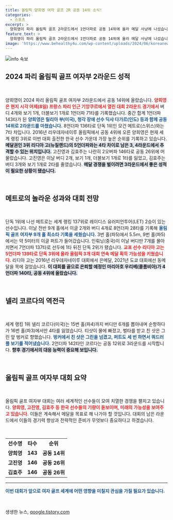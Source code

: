 ```yaml
---
title: 올림픽 양희영 여자 골프 2R 공동 14위 소식!
categories:
  - 스포츠
excerpt: >
  양희영이 파리 올림픽 골프 2라운드에서 1언더파로 공동 14위에 올라 메달 사냥에 나섰습니다. 단독 1위와는 7타 차, 리디아 고와의 경쟁 구도가 흥미로워지고 있습니다. 긴장감 넘치는 경기를 놓치지 마세요!
feature_text: >
  양희영이 파리 올림픽 골프 2라운드에서 1언더파로 공동 14위에 올라 메달 사냥에 나섰습니다. 단독 1위와는 7타 차, 리디아 고와의 경쟁 구도가 흥미로워지고 있습니다. 긴장감 넘치는 경기를 놓치지 마세요!
image: 'https://www.behealthy4u.com/wp-content/uploads/2024/06/koreanews.jpg'
---
```


<p><img src="https://www.behealthy4u.com/wp-content/uploads/2024/06/koreanews.jpg" alt="info 속보" /></p>

<h2 data-ke-size="size26">2024 파리 올림픽 골프 여자부 2라운드 성적</h2>

<p data-ke-size="size16">&nbsp;</p>

<p>양희영이 2024 파리 올림픽 골프 여자부 2라운드에서 공동 14위에 올랐습니다. <b><span style="color: #ee2323;">양희영은 현지 시각 어제(8일) 프랑스 파리 인근 기앙쿠르에서 열린 대회 2라운드 경기에서</span></b> 버디 4개와 보기 1개, 더블보기 1개로 1언더파 71타를 기록했습니다. 중간 합계 1언더파 143타가 된 <b><span style="color: #1a5490;">양희영은 릴리아 부(미국), 청각 장애 선수 딕샤 다가르(인도) 등과 함께 공동 14위로 2라운드를 마쳤습니다.</span></b> 8언더파 136타로 단독 1위인 모건 메트로(스위스)와는 7타 차입니다. 2016년 리우데자네이루 올림픽에서 공동 4위에 오른 양희영은 현재 세계 랭킹 3위로 이번 대회 출전한 한국 선수 가운데 가장 높은 순위를 기록하고 있습니다. <b><span style="background-color: #21538527;">메달권인 3위 리디아 고(뉴질랜드)의 5언더파와는 4타 차이로 남은 3, 4라운드에서 추격할 수 있는 위치입니다.</span></b> 고진영과 김효주는 나란히 2오버파 146타로 공동 26위에 머물렀습니다. 고진영은 이날 버디 2개, 보기 1개, 더블보기 1개로 1타를 잃었고, 김효주는 버디 3개와 보기 1개로 2타를 줄였습니다. <b><span style="background-color: #21538527;">메달 경쟁을 벌이려면 3라운드에서 좋은 성적이 필요한 상황이 됐습니다.</span></b> </p>

<p data-ke-size="size16">&nbsp;</p>

<h2 data-ke-size="size26">메트로의 놀라운 성과와 대회 전망</h2>

<p data-ke-size="size16">&nbsp;</p>

<p>단독 1위에 나선 메트로는 세계 랭킹 137위로 레이디스 유러피언투어(LET) 2승이 있는 선수입니다. 이날 전반 9개 홀에서 이글 2개와 버디 4개로 8언더파 28타를 기록해 <b><span style="color: #1a5490;">올림픽 골프 여자부 9개 홀 최소타 기록을 세웠습니다.</span></b> 3번 홀(파5)에서 5.5ｍ, 9번 홀(파5)에서는 약 5미터의 이글 퍼트가 들어갔습니다. 인뤄닝(중국)이 이날 버디만 7개를 몰아치면서 7언더파 137타로 선두에 1타 뒤진 단독 2위가 됐습니다. <b><span style="color: #ee2323;">교포 선수 리디아 고는 5언더파 139타로 단독 3위에 올라 올림픽 3개 대회 연속 메달 획득 가능성을 키웠습니다.</span></b> 리디아 고는 2016년 리우데자네이루 대회에서 은메달, 2021년 도쿄 대회에선 동메달을 목에 걸었습니다. <b><span style="background-color: #21538527;">이 대회를 끝으로 은퇴할 예정인 마리아호 우리베(콜롬비아)가 4언더파 140타, 공동 4위에 올랐습니다.</span></b> </p>

<p data-ke-size="size16">&nbsp;</p>

<h2 data-ke-size="size26">넬리 코르다의 역전극</h2>

<p data-ke-size="size16">&nbsp;</p>

<p>세계 랭킹 1위 넬리 코르다(미국)는 15번 홀(파4)까지 버디만 6개를 뽑아내며 순항하다가 16번 홀(파3)에서만 4타를 잃었습니다. 티샷이 물에 빠졌고, 벌타를 받고 친 샷은 그린 앞 벙커로 향했습니다. <b><span style="color: #1a5490;">벙커에서 친 샷은 그린을 넘겼고, 퍼트도 세 번 하면서 쿼드러플 보기를 적어냈습니다.</span></b> 2언더파 142타인 코르다는 공동 12위로 3라운드를 시작합니다. <b><span style="background-color: #21538527;">향후 경기에서의 대응 능력이 중요해 보입니다.</span></b> </p>

<p data-ke-size="size16">&nbsp;</p>

<h2 data-ke-size="size26">올림픽 골프 여자부 대회 요약</h2>

<p data-ke-size="size16">&nbsp;</p>

<p>올림픽 골프 여자부 대회는 여러 세계적인 선수들이 모여 치열한 경쟁을 펼치고 있습니다. <b><span style="color: #ee2323;">양희영, 고진영, 김효주 등 한국 선수들의 기량이 돋보이며, 미래의 가능성을 보여주고 있습니다.</span></b> 이들은 계속해서 메달을 목표로 해 나가야 할 것입니다. 대회의 남은 라운드에서 이들의 경기력 향상과 전략적인 준비가 무엇보다 중요하다고 하겠습니다. </p>

<p data-ke-size="size16">&nbsp;</p>

<table>
    <tr>
        <td style="text-align: center; height: 17px;"><b>선수명</b></td>
        <td style="text-align: center; height: 17px;"><b>타수</b></td>
        <td style="text-align: center; height: 17px;"><b>순위</b></td>
    </tr>
    <tr>
        <td style="text-align: center; height: 17px;"><b>양희영</b></td>
        <td style="text-align: center; height: 17px;"><b>143</b></td>
        <td style="text-align: center; height: 17px;"><b>공동 14위</b></td>
    </tr>
    <tr>
        <td style="text-align: center; height: 17px;"><b>고진영</b></td>
        <td style="text-align: center; height: 17px;"><b>146</b></td>
        <td style="text-align: center; height: 17px;"><b>공동 26위</b></td>
    </tr>
    <tr>
        <td style="text-align: center; height: 17px;"><b>김효주</b></td>
        <td style="text-align: center; height: 17px;"><b>146</b></td>
        <td style="text-align: center; height: 17px;"><b>공동 26위</b></td>
    </tr>
</table>

<hr> 

<p><b><span style="color: #1a5490;">이번 대회가 앞으로 여자 골프 세계에 어떤 영향을 미칠지 관심을 가질 필요가 있습니다.</span></b> </p>

<p data-ke-size="size16">&nbsp;</p>
생생한 뉴스, <a href="https://qoogle.tistory.com" rel="dofollow">qoogle.tistory.com</a>


